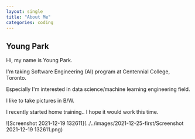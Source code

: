 ```yaml
---
layout: single
title: "About Me"
categories: coding
---
```


## Young Park

Hi, my name is Young Park.

I'm taking Software Engineering (AI) program at Centennial College, Toronto.

Especially I'm interested in data science/machine learning engineering field.

I like to take pictures in B/W.

I recently started home training.. I hope it would work this time.

![Screenshot 2021-12-19 132611](../../images/2021-12-25-first/Screenshot 2021-12-19 132611.png)
